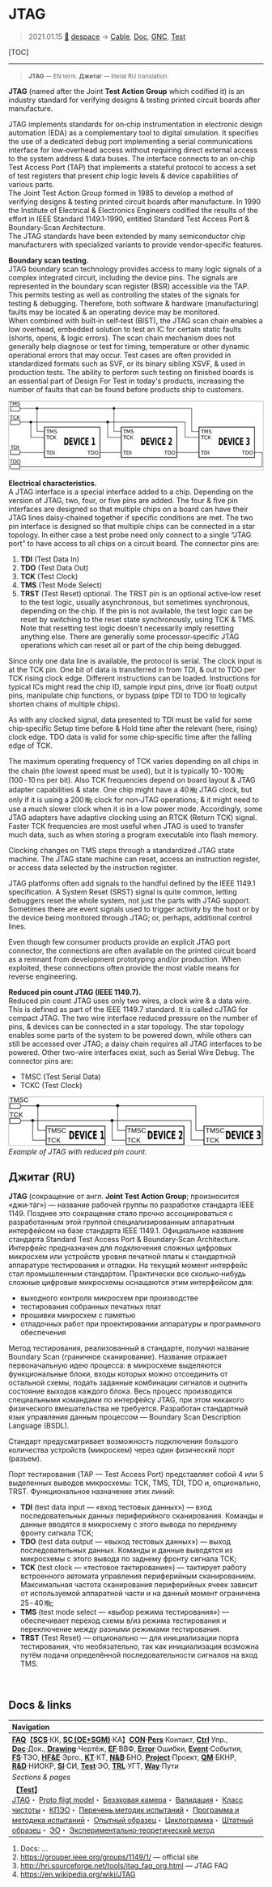 # JTAG
> 2021.01.15 [🚀](../index/index.md) [despace](index.md) → [Cable](cable.md), [Doc](doc.md), [GNC](gnc.md), [Test](test.md)

[TOC]

---

> <small>**JTAG** — EN term. **Джитаг** — literal RU translation.</small>

**JTAG** (named after the Joint **Test Action Group** which codified it) is an industry standard for verifying designs & testing printed circuit boards after manufacture.

JTAG implements standards for on‑chip instrumentation in electronic design automation (EDA) as a complementary tool to digital simulation. It specifies the use of a dedicated debug port implementing a serial communications interface for low‑overhead access without requiring direct external access to the system address & data buses. The interface connects to an on‑chip Test Access Port (TAP) that implements a stateful protocol to access a set of test registers that present chip logic levels & device capabilities of various parts.  
The Joint Test Action Group formed in 1985 to develop a method of verifying designs & testing printed circuit boards after manufacture. In 1990 the Institute of Electrical & Electronics Engineers codified the results of the effort in IEEE Standard 1149.1‑1990, entitled Standard Test Access Port & Boundary‑Scan Architecture.  
The JTAG standards have been extended by many semiconductor chip manufacturers with specialized variants to provide vendor‑specific features.

**Boundary scan testing.**  
JTAG boundary scan technology provides access to many logic signals of a complex integrated circuit, including the device pins. The signals are represented in the boundary scan register (BSR) accessible via the TAP. This permits testing as well as controlling the states of the signals for testing & debugging. Therefore, both software & hardware (manufacturing) faults may be located & an operating device may be monitored.  
When combined with built‑in self‑test (BIST), the JTAG scan chain enables a low overhead, embedded solution to test an IC for certain static faults (shorts, opens, & logic errors). The scan chain mechanism does not generally help diagnose or test for timing, temperature or other dynamic operational errors that may occur. Test cases are often provided in standardized formats such as SVF, or its binary sibling XSVF, & used in production tests. The ability to perform such testing on finished boards is an essential part of Design For Test in today's products, increasing the number of faults that can be found before products ship to customers.

![](f/cable/jtag_01.webp)

**Electrical characteristics.**  
A JTAG interface is a special interface added to a chip. Depending on the version of JTAG, two, four, or five pins are added. The four & five pin interfaces are designed so that multiple chips on a board can have their JTAG lines daisy‑chained together if specific conditions are met. The two pin interface is designed so that multiple chips can be connected in a star topology. In either case a test probe need only connect to a single “JTAG port” to have access to all chips on a circuit board. The connector pins are:

   1. **TDI** (Test Data In)
   1. **TDO** (Test Data Out)
   1. **TCK** (Test Clock)
   1. **TMS** (Test Mode Select)
   1. **TRST** (Test Reset) optional. The TRST pin is an optional active‑low reset to the test logic, usually asynchronous, but sometimes synchronous, depending on the chip. If the pin is not available, the test logic can be reset by switching to the reset state synchronously, using TCK & TMS. Note that resetting test logic doesn't necessarily imply resetting anything else. There are generally some processor‑specific JTAG operations which can reset all or part of the chip being debugged.

Since only one data line is available, the protocol is serial. The clock input is at the TCK pin. One bit of data is transferred in from TDI, & out to TDO per TCK rising clock edge. Different instructions can be loaded. Instructions for typical ICs might read the chip ID, sample input pins, drive (or float) output pins, manipulate chip functions, or bypass (pipe TDI to TDO to logically shorten chains of multiple chips).

As with any clocked signal, data presented to TDI must be valid for some chip‑specific Setup time before & Hold time after the relevant (here, rising) clock edge. TDO data is valid for some chip‑specific time after the falling edge of TCK.

The maximum operating frequency of TCK varies depending on all chips in the chain (the lowest speed must be used), but it is typically 10 ‑ 100 ㎒ (100 ‑ 10 ns per bit). Also TCK frequencies depend on board layout & JTAG adapter capabilities & state. One chip might have a 40 ㎒ JTAG clock, but only if it is using a 200 ㎒ clock for non‑JTAG operations; & it might need to use a much slower clock when it is in a low power mode. Accordingly, some JTAG adapters have adaptive clocking using an RTCK (Return TCK) signal. Faster TCK frequencies are most useful when JTAG is used to transfer much data, such as when storing a program executable into flash memory.

Clocking changes on TMS steps through a standardized JTAG state machine. The JTAG state machine can reset, access an instruction register, or access data selected by the instruction register.

JTAG platforms often add signals to the handful defined by the IEEE 1149.1 specification. A System Reset (SRST) signal is quite common, letting debuggers reset the whole system, not just the parts with JTAG support. Sometimes there are event signals used to trigger activity by the host or by the device being monitored through JTAG; or, perhaps, additional control lines.

Even though few consumer products provide an explicit JTAG port connector, the connections are often available on the printed circuit board as a remnant from development prototyping and/or production. When exploited, these connections often provide the most viable means for reverse engineering.

**Reduced pin count JTAG (IEEE 1149.7).**  
Reduced pin count JTAG uses only two wires, a clock wire & a data wire. This is defined as part of the IEEE 1149.7 standard. It is called cJTAG for compact JTAG. The two wire interface reduced pressure on the number of pins, & devices can be connected in a star topology. The star topology enables some parts of the system to be powered down, while others can still be accessed over JTAG; a daisy chain requires all JTAG interfaces to be powered. Other two-wire interfaces exist, such as Serial Wire Debug. The connector pins are:

   - TMSC (Test Serial Data)
   - TCKC (Test Clock)

![](f/cable/jtag_02.webp)  
*Example of JTAG with reduced pin count.*



## Джитаг (RU)
**JTAG** (сокращение от англ. **Joint Test Action Group**; произносится «джи‑тáг») — название рабочей группы по разработке стандарта IEEE 1149. Позднее это сокращение стало прочно ассоциироваться с разработанным этой группой специализированным аппаратным интерфейсом на базе стандарта IEEE 1149.1. Официальное название стандарта Standard Test Access Port & Boundary‑Scan Architecture. Интерфейс предназначен для подключения сложных цифровых микросхем или устройств уровня печатной платы к стандартной аппаратуре тестирования и отладки. На текущий момент интерфейс стал промышленным стандартом. Практически все сколько‑нибудь сложные цифровые микросхемы оснащаются этим интерфейсом для:

   - выходного контроля микросхем при производстве
   - тестирования собранных печатных плат
   - прошивки микросхем с памятью
   - отладочных работ при проектировании аппаратуры и программного обеспечения

Метод тестирования, реализованный в стандарте, получил название Boundary Scan (граничное сканирование). Название отражает первоначальную идею процесса: в микросхеме выделяются функциональные блоки, входы которых можно отсоединить от остальной схемы, подать заданные комбинации сигналов и оценить состояние выходов каждого блока. Весь процесс производится специальными командами по интерфейсу JTAG, при этом никакого физического вмешательства не требуется. Разработан стандартный язык управления данным процессом — Boundary Scan Description Language (BSDL).

Стандарт предусматривает возможность подключения большого количества устройств (микросхем) через один физический порт (разъем).

Порт тестирования (TAP — Test Access Port) представляет собой 4 или 5 выделенных выводов микросхемы: ТСК, TMS, TDI, TDO и, опционально, TRST. Функциональное назначение этих линий:

   - **TDI** (test data input — «вход тестовых данных») — вход последовательных данных периферийного сканирования. Команды и данные вводятся в микросхему с этого вывода по переднему фронту сигнала TCK;
   - **TDO** (test data output — «выход тестовых данных») — выход последовательных данных. Команды и данные выводятся из микросхемы с этого вывода по заднему фронту сигнала TCK;
   - **TCK** (test clock — «тестовое тактирование») — тактирует работу встроенного автомата управления периферийным сканированием. Максимальная частота сканирования периферийных ячеек зависит от используемой аппаратной части и на данный момент ограничена 25 ‑ 40 ㎒;
   - **TMS** (test mode select — «выбор режима тестирования») — обеспечивает переход схемы в/из режима тестирования и переключение между разными режимами тестирования.
   - **TRST** (Test Reset) — опционально — для инициализации порта тестирования, что необязательно, так как инициализация возможна путём подачи определённой последовательности сигналов на вход TMS.


<p style="page-break-after:always"> </p>

## Docs & links
|Navigation|
|:-|
|**[FAQ](faq.md)**【**[SCS](scs.md)**·КК, **[SC (OE+SGM)](sc.md)**·КА】**[CON](contact.md)·[Pers](person.md)**·Контакт, **[Ctrl](control.md)**·Упр., **[Doc](doc.md)**·Док., **[Drawing](drawing.md)**·Чертёж, **[EF](ef.md)**·ВВФ, **[Error](error.md)**·Ошибки, **[Event](event.md)**·События, **[FS](fs.md)**·ТЭО, **[HF&E](hfe.md)**·Эрго., **[KT](kt.md)**·КТ, **[N&B](nnb.md)**·БНО, **[Project](project.md)**·Проект, **[QM](qm.md)**·БКНР, **[R&D](rnd.md)**·НИОКР, **[SI](si.md)**·СИ, **[Test](test.md)**·ЭО, **[TRL](trl.md)**·УГТ, **[Way](way.md)**·Пути|
|*Sections & pages*|
|**【[Test](test.md)】**<br> [JTAG](jtag.md)・ [Proto fligt model](pfm.md)・ [Безэховая камера](ach.md)・ [Валидация](vnv.md)・ [Класс чистоты](clean_lvl.md)・ [КПЭО](ctpr.md)・ [Перечень методик испытаний](list_tp.md)・ [Программа и методика испытаний](pmot.md)・ [Опытный образец](pilot_sample.md)・ [Циклограмма](obc.md)・ [Штатный образец](flight_unit.md)・ [ЭО](test.md)・ [Экспериментально‑теоретический метод](etetm.md)|

   1. Docs: …
   1. <https://grouper.ieee.org/groups/1149/1/> — official site
   1. <http://hri.sourceforge.net/tools/jtag_faq_org.html> — JTAG FAQ
   1. <https://en.wikipedia.org/wiki/JTAG>
